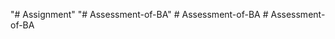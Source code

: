 "# Assignment" 
"# Assessment-of-BA" 
#   A s s e s s m e n t - o f - B A  
 #   A s s e s s m e n t - o f - B A  
 